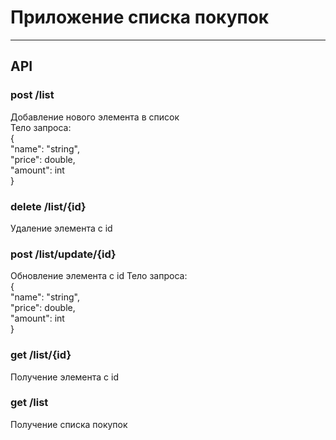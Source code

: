 # Приложение списка покупок
___

## API

### post /list

Добавление нового элемента в список\
Тело запроса:\
{\
    "name": "string",\
    "price": double,\
    "amount": int\
}

### delete /list/{id}

Удаление элемента с id

### post /list/update/{id}

Обновление элемента с id
Тело запроса:\
{\
"name": "string",\
"price": double,\
"amount": int\
}

### get /list/{id}

Получение элемента с id

### get /list

Получение списка покупок